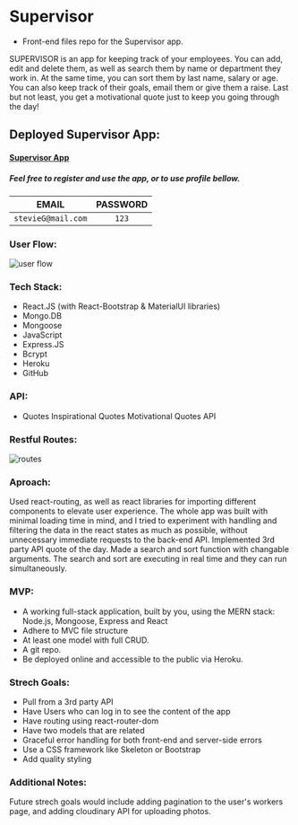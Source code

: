 # Supervisor

- Front-end files repo for the Supervisor app.

SUPERVISOR is an app for keeping track of your employees. You can add, edit and delete them, as well as search them by name or department they work in. At the same time, you can sort them by last name, salary or age. You can also keep track of their goals, email them or give them a raise. Last but not least, you get a motivational quote just to keep you going through the day!

## Deployed Supervisor App:

#### [Supervisor App](https://supervisor-app.herokuapp.com/home)

##### Feel free to register and use the app, or to use profile bellow.

| EMAIL              | PASSWORD |
| ------------------ | :------: |
| `stevieG@mail.com` |  `123`   |

### User Flow:

![user flow](https://i.imgur.com/lAjKGtd.png "Supervisor user flow")

### Tech Stack:

- React.JS (with React-Bootstrap & MaterialUI libraries)
- Mongo.DB
- Mongoose
- JavaScript
- Express.JS
- Bcrypt
- Heroku
- GitHub

### API:

- Quotes Inspirational Quotes Motivational Quotes API

### Restful Routes:

![routes](https://i.imgur.com/wH7GFw8.png?1 "restful routes")

### Aproach:

Used react-routing, as well as react libraries for importing different components to elevate user experience. The whole app was built with minimal loading time in mind, and I tried to experiment with handling and filtering the data in the react states as much as possible, without unnecessary immediate requests to the back-end API. Implemented 3rd party API quote of the day. Made a search and sort function with changable arguments. The search and sort are executing in real time and they can run simultaneously.

### MVP:

- A working full-stack application, built by you, using the MERN stack: Node.js, Mongoose, Express and React
- Adhere to MVC file structure
- At least one model with full CRUD.
- A git repo.
- Be deployed online and accessible to the public via Heroku.

### Strech Goals:

- Pull from a 3rd party API
- Have Users who can log in to see the content of the app
- Have routing using react-router-dom
- Have two models that are related
- Graceful error handling for both front-end and server-side errors
- Use a CSS framework like Skeleton or Bootstrap
- Add quality styling

### Additional Notes:

Future strech goals would include adding pagination to the user's workers page, and adding cloudinary API for uploading photos.
